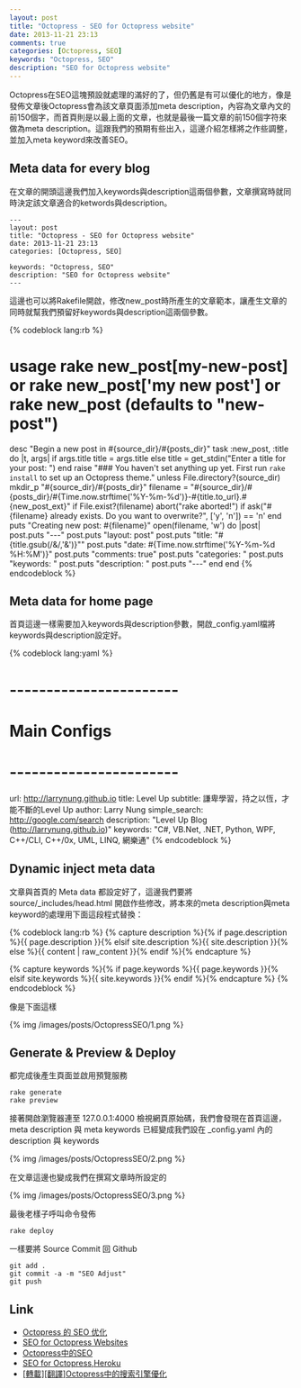 ```yaml
---
layout: post
title: "Octopress - SEO for Octopress website"
date: 2013-11-21 23:13
comments: true
categories: [Octopress, SEO] 
keywords: "Octopress, SEO"
description: "SEO for Octopress website"
---
```


Octopress在SEO這塊預設就處理的滿好的了，但仍舊是有可以優化的地方，像是發佈文章後Octopress會為該文章頁面添加meta description，內容為文章內文的前150個字，而首頁則是以最上面的文章，也就是最後一篇文章的前150個字符來做為meta description。這跟我們的預期有些出入，這邊介紹怎樣將之作些調整，並加入meta keyword來改善SEO。  

<!--More-->

Meta data for every blog
------------------------------------

在文章的開頭這邊我們加入keywords與description這兩個參數，文章撰寫時就同時決定該文章適合的ketwords與description。

    ---
    layout: post
    title: "Octopress - SEO for Octopress website"
    date: 2013-11-21 23:13
    categories: [Octopress, SEO]

    keywords: "Octopress, SEO"
    description: "SEO for Octopress website"
    ---


這邊也可以將Rakefile開啟，修改new_post時所產生的文章範本，讓產生文章的同時就幫我們預留好keywords與description這兩個參數。

{% codeblock lang:rb %}
# usage rake new_post[my-new-post] or rake new_post['my new post'] or rake new_post (defaults to "new-post")
desc "Begin a new post in #{source_dir}/#{posts_dir}"
task :new_post, :title do |t, args|
  if args.title
    title = args.title
  else
    title = get_stdin("Enter a title for your post: ")
  end
  raise "### You haven't set anything up yet. First run `rake install` to set up an Octopress theme." unless File.directory?(source_dir)
  mkdir_p "#{source_dir}/#{posts_dir}"
  filename = "#{source_dir}/#{posts_dir}/#{Time.now.strftime('%Y-%m-%d')}-#{title.to_url}.#{new_post_ext}"
  if File.exist?(filename)
    abort("rake aborted!") if ask("#{filename} already exists. Do you want to overwrite?", ['y', 'n']) == 'n'
  end
  puts "Creating new post: #{filename}"
  open(filename, 'w') do |post|
    post.puts "---"
    post.puts "layout: post"
    post.puts "title: \"#{title.gsub(/&/,'&amp;')}\""
    post.puts "date: #{Time.now.strftime('%Y-%m-%d %H:%M')}"
    post.puts "comments: true"
    post.puts "categories: "
    post.puts "keywords: "
    post.puts "description: "
    post.puts "---"
  end
end
{% endcodeblock %}


Meta data for home page
-----------------------

首頁這邊一樣需要加入keywords與description參數，開啟_config.yaml檔將keywords與description設定好。

{% codeblock lang:yaml %}
# ----------------------- #
#      Main Configs       #
# ----------------------- #

url: http://larrynung.github.io
title: Level Up
subtitle: 謙卑學習，持之以恆，才能不斷的Level Up
author: Larry Nung
simple_search: http://google.com/search
description: "Level Up Blog (http://larrynung.github.io)"
keywords: "C#, VB.Net, .NET, Python, WPF, C++/CLI, C++/0x, UML, LINQ, 網樂通"
{% endcodeblock %}


Dynamic inject meta data
------------------------

文章與首頁的 Meta data 都設定好了，這邊我們要將 source/_includes/head.html 開啟作些修改，將本來的meta description與meta keyword的處理用下面這段程式替換：

{% codeblock lang:rb %}
{% capture description %}{% if page.description %}{{ page.description }}{% elsif site.description %}{{ site.description }}{% else %}{{ content | raw_content }}{% endif %}{% endcapture %}
<meta name="description" content="{{ description | strip_html | condense_spaces | truncate:150 }}" />

{% capture keywords %}{% if page.keywords %}{{ page.keywords }}{% elsif site.keywords %}{{ site.keywords }}{% endif %}{% endcapture %}
<meta name="keywords" content="{{ keywords | strip_html | condense_spaces }}" />
{% endcodeblock %}


像是下面這樣

{% img /images/posts/OctopressSEO/1.png %}


Generate & Preview & Deploy
---------------------------

都完成後產生頁面並啟用預覽服務

    rake generate
    rake preview


接著開啟瀏覽器連至 127.0.0.1:4000 檢視網頁原始碼，我們會發現在首頁這邊，meta description 與 meta keywords 已經變成我們設在 _config.yaml 內的 description 與 keywords

{% img /images/posts/OctopressSEO/2.png %}


在文章這邊也變成我們在撰寫文章時所設定的

{% img /images/posts/OctopressSEO/3.png %}


最後老樣子呼叫命令發佈

    rake deploy


一樣要將 Source Commit 回 Github

    git add .
    git commit -a -m "SEO Adjust"
    git push


Link
----
* [Octopress 的 SEO 优化](http://havee.me/internet/2013-01/octopress-seo.html)
* [SEO for Octopress Websites](http://xit0.org/2013/05/seo-for-octopress-websites/)
* [Octopress中的SEO](http://codemacro.com/2012/09/06/octopress-seo/)
* [SEO for Octopress,Heroku](http://www.yatishmehta.in/seo-for-octopress)
* [[轉載][翻譯]Octopress中的搜索引擎優化](http://dinever.com/blog/2013/01/23/zhuan-zai-fan-yi-octopresszhong-de-seo-youhua/)
